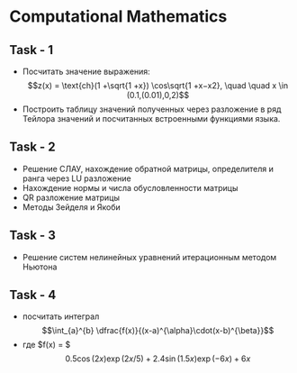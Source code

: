 # Computational Mathematics

## Task - 1

- Посчитать значение выражения:
$$z(x) = \text{ch}(1 +\sqrt{1 +x}) \cos\sqrt{1 +x−x2}, \quad \quad x \in (0.1,(0.01),0,2)$$
- Построить таблицу значений полученных через разложение в ряд Тейлора значений и посчитанных встроенными функциями языка.

## Task - 2

- Решение СЛАУ, нахождение обратной матрицы, определителя и ранга через LU разложение
- Нахождение нормы и числа обусловленности матрицы
- QR разложение матрицы
- Методы Зейделя и Якоби

## Task - 3

- Решение систем нелинейных уравнений итерационным методом Ньютона

## Task - 4

- посчитать интеграл
$$\int_{a}^{b} \dfrac{f(x)}{(x-a)^{\alpha}\cdot(x-b)^{\beta}}$$
- где $f(x) = $
$$0.5 \cos(2x) \exp(2x/5) + 2.4 \sin(1.5x) \exp(−6x) + 6x$$
